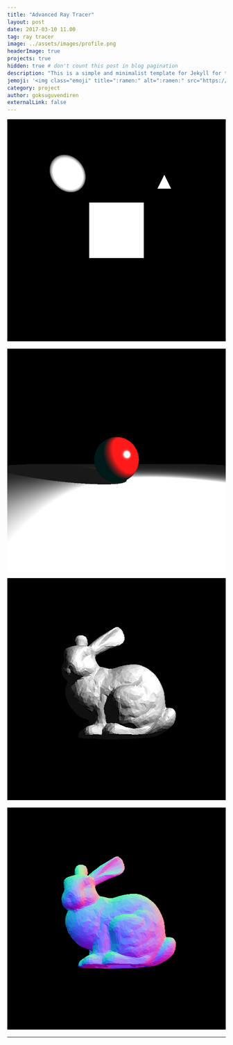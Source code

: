 ```yaml
---
title: "Advanced Ray Tracer"
layout: post
date: 2017-03-10 11.00
tag: ray tracer
image: ../assets/images/profile.png
headerImage: true
projects: true
hidden: true # don't count this post in blog pagination
description: "This is a simple and minimalist template for Jekyll for those who likes to eat noodles."
jemoji: '<img class="emoji" title=":ramen:" alt=":ramen:" src="https://assets.github.com/images/icons/emoji/unicode/1f35c.png" height="20" width="20" align="absmiddle">'
category: project
author: goksuguvendiren
externalLink: false
---
```


<p align="center">
  <img src="../assets/images/simple.png" alt="Simple" height="512" width="512"/>
</p>

<p align="center">
  <img src="../assets/images/simple_shading.png" alt="Simple Shading" height="512" width="512"/>
</p>

<p align="center">
  <img src="../assets/images/bunny.png" alt="Bunny" height="512" width="512"/>
</p>

<p align="center">
  <img src="../assets/images/bunny_normals.png" alt="Bunny Normals" height="512" width="512"/>
</p>



---
